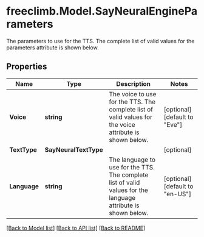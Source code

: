 # freeclimb.Model.SayNeuralEngineParameters

The parameters to use for the TTS. The complete list of valid values for the parameters attribute is shown below.
## Properties

Name | Type | Description | Notes
------------ | ------------- | ------------- | -------------
**Voice** | **string** | The voice to use for the TTS. The complete list of valid values for the voice attribute is shown below. | [optional] [default to "Eve"]
**TextType** | **SayNeuralTextType** |  | [optional] 
**Language** | **string** | The language to use for the TTS. The complete list of valid values for the language attribute is shown below. | [optional] [default to "en-US"]

[[Back to Model list]](../README.md#documentation-for-models) [[Back to API list]](../README.md#documentation-for-api-endpoints) [[Back to README]](../README.md)

